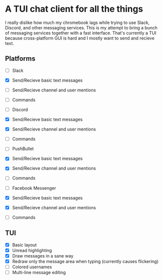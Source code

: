 # A TUI chat client for all the things

I really dislike how much my chromebook lags while trying to use Slack, Discord, and other messaging services. This is my attempt to bring a bunch of messaging services together with a fast interface. That's currently a TUI because cross-platform GUI is hard and I mostly want to send and recieve text.

## Platforms
- [ ] Slack
 - [x] Send/Recieve basic text messages
 - [ ] Send/Recieve channel and user mentions
 - [ ] Commands

- [ ] Discord
 - [x] Send/Recieve basic text messages
 - [x] Send/Recieve channel and user mentions
 - [ ] Commands

- [ ] PushBullet
 - [x] Send/Recieve basic text messages
 - [x] Send/Recieve channel and user mentions
 - [ ] Commands

- [ ] Facebook Messenger
 - [x] Send/Recieve basic text messages
 - [x] Send/Recieve channel and user mentions
 - [ ] Commands


## TUI
- [x] Basic layout
- [x] Unread highlighting
- [x] Draw messages in a sane way
- [x] Redraw only the message area when typing (currently causes flickering)
- [ ] Colored usernames
- [ ] Multi-line message editing
